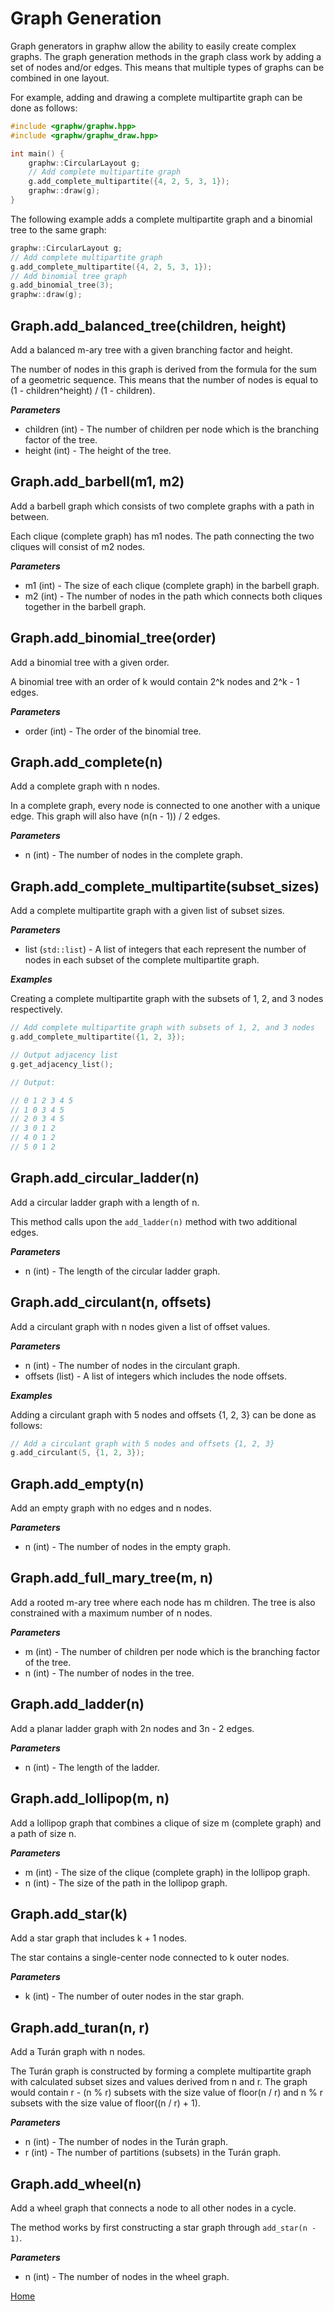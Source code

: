 # Graph Generation

Graph generators in graphw allow the ability to easily create complex graphs.
The graph generation methods in the graph class work by adding a set of nodes and/or edges.
This means that multiple types of graphs can be combined in one layout.

For example, adding and drawing a complete multipartite graph can be done as follows:

```cpp
#include <graphw/graphw.hpp>
#include <graphw/graphw_draw.hpp>

int main() {
    graphw::CircularLayout g;
    // Add complete multipartite graph
    g.add_complete_multipartite({4, 2, 5, 3, 1});
    graphw::draw(g);
}
```

The following example adds a complete multipartite graph and a binomial tree to the same graph:

```cpp
graphw::CircularLayout g;
// Add complete multipartite graph
g.add_complete_multipartite({4, 2, 5, 3, 1});
// Add binomial tree graph
g.add_binomial_tree(3);
graphw::draw(g);
```

## Graph.add_balanced_tree(children, height)

Add a balanced m-ary tree with a given branching factor and height.

The number of nodes in this graph is derived from the formula for the sum of a geometric sequence.
This means that the number of nodes is equal to (1 - children^height) / (1 - children).

***Parameters***

+ children (int) - The number of children per node which is the branching factor of the tree.
+ height (int) - The height of the tree.

## Graph.add_barbell(m1, m2)

Add a barbell graph which consists of two complete graphs with a path in between.

Each clique (complete graph) has m1 nodes.
The path connecting the two cliques will consist of m2 nodes.

***Parameters***

+ m1 (int) - The size of each clique (complete graph) in the barbell graph.
+ m2 (int) - The number of nodes in the path which connects both cliques together in the barbell graph.

## Graph.add_binomial_tree(order)

Add a binomial tree with a given order.

A binomial tree with an order of k would contain 2^k nodes and 2^k - 1 edges.

***Parameters***

+ order (int) - The order of the binomial tree.

## Graph.add_complete(n)

Add a complete graph with n nodes.

In a complete graph, every node is connected to one another with a unique edge.
This graph will also have (n(n - 1)) / 2 edges.

***Parameters***

+ n (int) - The number of nodes in the complete graph.

## Graph.add_complete_multipartite(subset_sizes)

Add a complete multipartite graph with a given list of subset sizes.

***Parameters***

+ list (`std::list`) - A list of integers that each represent the number of nodes in each subset of the complete multipartite graph.

***Examples***

Creating a complete multipartite graph with the subsets of 1, 2, and 3 nodes respectively.

```cpp
// Add complete multipartite graph with subsets of 1, 2, and 3 nodes
g.add_complete_multipartite({1, 2, 3});

// Output adjacency list
g.get_adjacency_list();

// Output:

// 0 1 2 3 4 5
// 1 0 3 4 5
// 2 0 3 4 5
// 3 0 1 2
// 4 0 1 2
// 5 0 1 2
```

## Graph.add_circular_ladder(n)

Add a circular ladder graph with a length of n.

This method calls upon the `add_ladder(n)` method with two additional edges.

***Parameters***

+ n (int) - The length of the circular ladder graph.

## Graph.add_circulant(n, offsets)

Add a circulant graph with n nodes given a list of offset values.

***Parameters***

+ n (int) - The number of nodes in the circulant graph.
+ offsets (list) - A list of integers which includes the node offsets.

***Examples***

Adding a circulant graph with 5 nodes and offsets {1, 2, 3} can be done as follows:

```cpp
// Add a circulant graph with 5 nodes and offsets {1, 2, 3}
g.add_circulant(5, {1, 2, 3});
```

## Graph.add_empty(n)

Add an empty graph with no edges and n nodes.

***Parameters***

+ n (int) - The number of nodes in the empty graph.

## Graph.add_full_mary_tree(m, n)

Add a rooted m-ary tree where each node has m children.
The tree is also constrained with a maximum number of n nodes.

***Parameters***

+ m (int) - The number of children per node which is the branching factor of the tree.
+ n (int) - The number of nodes in the tree.

## Graph.add_ladder(n)

Add a planar ladder graph with 2n nodes and 3n - 2 edges.

***Parameters***

+ n (int) - The length of the ladder.

## Graph.add_lollipop(m, n)

Add a lollipop graph that combines a clique of size m (complete graph) and a path of size n.

***Parameters***

+ m (int) - The size of the clique (complete graph) in the lollipop graph.
+ n (int) - The size of the path in the lollipop graph.

## Graph.add_star(k)

Add a star graph that includes k + 1 nodes.

The star contains a single-center node connected to k outer nodes.

***Parameters***

+ k (int) - The number of outer nodes in the star graph.

## Graph.add_turan(n, r)

Add a Turán graph with n nodes.

The Turán graph is constructed by forming a complete multipartite graph with calculated subset sizes and values derived from n and r.
The graph would contain r - (n % r) subsets with the size value of floor(n / r) and n % r subsets with the size value of floor((n / r) + 1).

***Parameters***

+ n (int) - The number of nodes in the Turán graph.
+ r (int) - The number of partitions (subsets) in the Turán graph.

## Graph.add_wheel(n)

Add a wheel graph that connects a node to all other nodes in a cycle.

The method works by first constructing a star graph through `add_star(n - 1)`.

***Parameters***

+ n (int) - The number of nodes in the wheel graph.

[Home](./readme.md)
